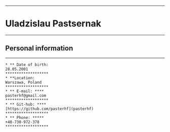----------------------------------------------------------------------------------------------------------------------------
# Uladzislau Pastsernak
*******************

  ## Personal information
  *******************
    * ** Date of birth:
    28.05.2001
    *******************
    * **Location:
    Warszawa, Poland
    *******************
    * ** E-mail: ****
    pasterhf@gmail.com
    *******************
    * ** Git-hub: ****
    [https://github.com/pasterhf](pasterhf)
    *******************
    * ** Phone: *****
    +48-730-972-378
    *******************
